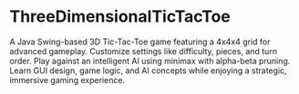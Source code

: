 # ThreeDimensionalTicTacToe
A Java Swing-based 3D Tic-Tac-Toe game featuring a 4x4x4 grid for advanced gameplay. Customize settings like difficulty, pieces, and turn order. Play against an intelligent AI using minimax with alpha-beta pruning. Learn GUI design, game logic, and AI concepts while enjoying a strategic, immersive gaming experience.
